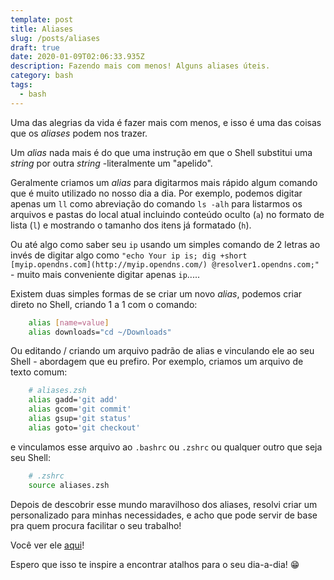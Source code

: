 ```yaml
---
template: post
title: Aliases
slug: /posts/aliases
draft: true
date: 2020-01-09T02:06:33.935Z
description: Fazendo mais com menos! Alguns aliases úteis.
category: bash
tags:
  - bash
---
```

Uma das alegrias da vida é fazer mais com menos, e isso é uma das coisas que os *aliases* podem nos trazer.

Um *alias* nada mais é do que uma instrução em que o Shell substitui uma *string* por outra *string* -literalmente um "apelido".

Geralmente criamos um *alias* para digitarmos mais rápido algum comando que é muito utilizado no nosso dia a dia. Por exemplo, podemos digitar apenas um `ll` como abreviação do comando `ls -alh` para listarmos os arquivos e pastas do local atual incluindo conteúdo oculto (`a`) no formato de lista (`l`) e mostrando o tamanho dos itens já formatado (`h`).

Ou até algo como saber seu `ip` usando um simples comando de 2 letras ao invés de digitar algo como `"echo Your ip is; dig +short [myip.opendns.com](http://myip.opendns.com/) @resolver1.opendns.com;"` - muito mais conveniente digitar apenas `ip`.....

Existem duas simples formas de se criar um novo *alias*, podemos criar direto no Shell, criando 1 a 1 com o comando:

```bash
    alias [name=value]
    alias downloads="cd ~/Downloads"
```

Ou editando / criando um arquivo padrão de alias e vinculando ele ao seu Shell - abordagem que eu prefiro. Por exemplo, criamos um arquivo de texto comum:

```bash
    # aliases.zsh
    alias gadd='git add'
    alias gcom='git commit'
    alias gsup='git status'
    alias goto='git checkout'
```

e vinculamos esse arquivo ao `.bashrc` ou `.zshrc` ou qualquer outro que seja seu Shell:

```bash
    # .zshrc
    source aliases.zsh
```

Depois de descobrir esse mundo maravilhoso dos aliases, resolvi criar um personalizado para minhas necessidades, e acho que pode servir de base pra quem procura facilitar o seu trabalho!

Você ver ele [aqui](https://gist.github.com/claudiojunior-me/a4d3d551978e44e612f5dcd496208691)!

Espero que isso te inspire a encontrar atalhos para o seu dia-a-dia! 😁
